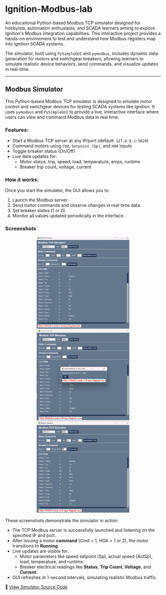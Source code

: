 # Ignition-Modbus-lab

An educational Python-based Modbus TCP simulator designed for hobbyists, automation enthusiasts, and SCADA learners aiming to explore Ignition's Modbus integration capabilities. This interactive project provides a hands-on environment to test and understand how Modbus registers map into Ignition SCADA systems.

The simulator, built using `PySimpleGUI` and `pymodbus`, includes dynamic data generation for motors and switchgear breakers, allowing learners to simulate realistic device behaviors, send commands, and visualize updates in real-time.

---

## Modbus Simulator

This Python-based Modbus TCP simulator is designed to emulate motor control and switchgear devices for testing SCADA systems like Ignition. It uses `pymodbus` and `PySimpleGUI` to provide a live, interactive interface where users can view and command Modbus data in real time.

### Features:
- Start a Modbus TCP server at any IP/port (default: `127.0.0.1:5020`)
- Command motors using `Cmd`, `Setpoint (Sp)`, and `HOA` inputs
- Toggle breaker status (On/Off)
- Live data updates for:
  - Motor status, trip, speed, load, temperature, amps, runtime
  - Breaker trip count, voltage, current

### How it works:
Once you start the simulator, the GUI allows you to:
1. Launch the Modbus server.
2. Send motor commands and observe changes in real-time data.
3. Set breaker states (1 or 0).
4. Monitor all values updated periodically in the interface.

### Screenshots

<p align="center">
  <img src="modbus-simulator/screenshots/Screenshot-Modbus-Simulator.png" width="300"/>
  <img src="modbus-simulator/screenshots/Screenshot-Modbus-Simulator-1.png" width="300"/>
  <img src="modbus-simulator/screenshots/Screenshot-Modbus-Simulator-2.png" width="300"/>
</p>

These screenshots demonstrate the simulator in action:

- The TCP Modbus server is successfully launched and listening on the specified IP and port.
- After issuing a motor **command** (Cmd = 1, HOA = 1 or 2), the motor transitions to **Running**.
- Live updates are visible for:
  - Motor parameters like speed setpoint (Sp), actual speed (ActSp), load, temperature, and runtime.
  - Breaker electrical readings like **Status**, **Trip Count**, **Voltage**, and **Current**.
- GUI refreshes at 1-second intervals, simulating realistic Modbus traffic.

🔗 [View Simulator Source Code](modbus-simulator/Modbus_simulator.py)

